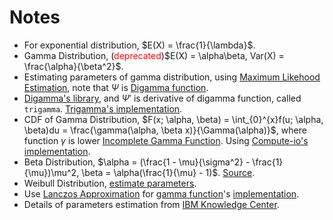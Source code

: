 # Notes

- For exponential distribution, $E(X) = \frac{1}{\lambda}$.
- Gamma Distribution, (<font color="red">deprecated</font>)$E(X) = \alpha\beta, Var(X) = \frac{\alpha}{\beta^2}$.
- Estimating parameters of gamma distribution, using [Maximum Likehood Estimation](https://en.wikipedia.org/wiki/Gamma_distribution#Maximum_likelihood_estimation), note that $\Psi$ is [Digamma function](https://en.wikipedia.org/wiki/Digamma_function).
- [Digamma's library](https://www.npmjs.com/package/math-digamma), and $\Psi'$ is derivative of digamma function, called `trigamma`. [Trigamma's implementation](https://github.com/math-io/trigamma).
- CDF of Gamma Distribution, $F(x; \alpha, \beta) = \int_{0}^{x}f(u; \alpha, \beta)du = \frac{\gamma(\alpha, \beta x)}{\Gamma(\alpha)}$, where function $\gamma$ is lower [Incomplete Gamma Function](https://en.wikipedia.org/wiki/Incomplete_gamma_function). Using [Compute-io's implementation](https://github.com/compute-io/gammainc).
- Beta Distribution, $\alpha = (\frac{1 - \mu}{\sigma^2} - \frac{1}{\mu})\mu^2, \beta = \alpha(\frac{1}{\mu} - 1)$. [Source](https://stats.stackexchange.com/questions/12232/calculating-the-parameters-of-a-beta-distribution-using-the-mean-and-variance).
- Weibull Distribution, [estimate parameters](https://stats.stackexchange.com/questions/159452/how-can-i-recreate-a-weibull-distribution-given-mean-and-standard-deviation-and).
- Use [Lanczos Approximation](https://en.wikipedia.org/wiki/Lanczos_approximation) for [gamma function](https://en.wikipedia.org/wiki/Gamma_function)'s [implementation](https://rosettacode.org/wiki/Gamma_function).
- Details of parameters estimation from [IBM Knowledge Center](https://www.ibm.com/support/knowledgecenter/en/SSLVMB_22.0.0/com.ibm.spss.statistics.algorithms/alg_simplan_distfit_continuous_beta.htm).